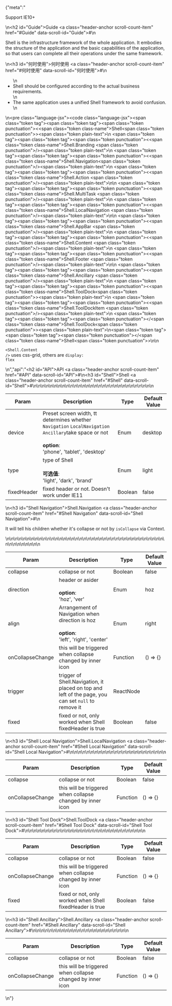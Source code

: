 {"meta":"<p>Support IE10+</p>\n<h2 id=\"Guide\">Guide <a class=\"header-anchor scroll-count-item\" href=\"#Guide\" data-scroll-id=\"Guide\">#</a></h2>\n<p>Shell is the infrastructure framework of the whole application. It embodies the structure of the application and the basic capabilities of the application, so that users can complete all their operations under the same framework.</p>\n<h3 id=\"何时使用\">何时使用 <a class=\"header-anchor scroll-count-item\" href=\"#何时使用\" data-scroll-id=\"何时使用\">#</a></h3>\n<ul>\n<li>Shell should be configured according to the actual business requirements.</li>\n<li>The same application uses a unified Shell framework to avoid confusion.</li>\n</ul>\n<pre class=\"language-jsx\"><code class=\"language-jsx\"><span class=\"token tag\"><span class=\"token tag\"><span class=\"token punctuation\">&lt;</span><span class=\"token class-name\">Shell</span></span><span class=\"token punctuation\">&gt;</span></span><span class=\"token plain-text\">\n    </span><span class=\"token tag\"><span class=\"token tag\"><span class=\"token punctuation\">&lt;</span><span class=\"token class-name\">Shell.Branding</span></span> <span class=\"token punctuation\">/&gt;</span></span><span class=\"token plain-text\">\n    </span><span class=\"token tag\"><span class=\"token tag\"><span class=\"token punctuation\">&lt;</span><span class=\"token class-name\">Shell.Navigation</span></span><span class=\"token punctuation\">/&gt;</span></span><span class=\"token plain-text\">\n    </span><span class=\"token tag\"><span class=\"token tag\"><span class=\"token punctuation\">&lt;</span><span class=\"token class-name\">Shell.Action</span></span> <span class=\"token punctuation\">/&gt;</span></span><span class=\"token plain-text\">\n\n    </span><span class=\"token tag\"><span class=\"token tag\"><span class=\"token punctuation\">&lt;</span><span class=\"token class-name\">Shell.MultiTask</span></span> <span class=\"token punctuation\">/&gt;</span></span><span class=\"token plain-text\">\n    </span><span class=\"token tag\"><span class=\"token tag\"><span class=\"token punctuation\">&lt;</span><span class=\"token class-name\">Shell.LocalNavigation</span></span> <span class=\"token punctuation\">/&gt;</span></span><span class=\"token plain-text\">\n\n    </span><span class=\"token tag\"><span class=\"token tag\"><span class=\"token punctuation\">&lt;</span><span class=\"token class-name\">Shell.AppBar</span></span> <span class=\"token punctuation\">/&gt;</span></span><span class=\"token plain-text\">\n    </span><span class=\"token tag\"><span class=\"token tag\"><span class=\"token punctuation\">&lt;</span><span class=\"token class-name\">Shell.Content</span></span> <span class=\"token punctuation\">/&gt;</span></span><span class=\"token plain-text\">\n    </span><span class=\"token tag\"><span class=\"token tag\"><span class=\"token punctuation\">&lt;</span><span class=\"token class-name\">Shell.Footer</span></span> <span class=\"token punctuation\">/&gt;</span></span><span class=\"token plain-text\">\n\n    </span><span class=\"token tag\"><span class=\"token tag\"><span class=\"token punctuation\">&lt;</span><span class=\"token class-name\">Shell.Ancillary</span></span> <span class=\"token punctuation\">/&gt;</span></span><span class=\"token plain-text\">\n    </span><span class=\"token tag\"><span class=\"token tag\"><span class=\"token punctuation\">&lt;</span><span class=\"token class-name\">Shell.ToolDock</span></span><span class=\"token punctuation\">&gt;</span></span><span class=\"token plain-text\">\n        </span><span class=\"token tag\"><span class=\"token tag\"><span class=\"token punctuation\">&lt;</span><span class=\"token class-name\">Shell.ToolDockItem</span></span> <span class=\"token punctuation\">/&gt;</span></span><span class=\"token plain-text\">\n    </span><span class=\"token tag\"><span class=\"token tag\"><span class=\"token punctuation\">&lt;/</span><span class=\"token class-name\">Shell.ToolDock</span></span><span class=\"token punctuation\">&gt;</span></span><span class=\"token plain-text\">\n</span><span class=\"token tag\"><span class=\"token tag\"><span class=\"token punctuation\">&lt;/</span><span class=\"token class-name\">Shell</span></span><span class=\"token punctuation\">&gt;</span></span>\n</code></pre>\n<p><code>&lt;Shell.Content /&gt;</code> uses css-grid, others are <code>display: flex</code></p>\n","api":"<h2 id=\"API\">API <a class=\"header-anchor scroll-count-item\" href=\"#API\" data-scroll-id=\"API\">#</a></h2>\n<h3 id=\"Shell\">Shell <a class=\"header-anchor scroll-count-item\" href=\"#Shell\" data-scroll-id=\"Shell\">#</a></h3>\n<table>\n<thead>\n<tr>\n<th>Param</th>\n<th>Description</th>\n<th>Type</th>\n<th>Default Value</th>\n</tr>\n</thead>\n<tbody>\n<tr>\n<td>device</td>\n<td>Preset screen width, tt determines whether <code>Navigation</code> <code>LocalNavigation</code> <code>Ancillary</code>take space or not<br><br><strong>option</strong>:<br>'phone', 'tablet', 'desktop'</td>\n<td>Enum</td>\n<td>desktop</td>\n</tr>\n<tr>\n<td>type</td>\n<td>type of Shell <br><br><strong>可选值</strong>:<br>'light', 'dark', 'brand'</td>\n<td>Enum</td>\n<td>light</td>\n</tr>\n<tr>\n<td>fixedHeader</td>\n<td>fixed header or not. Doesn't work under IE11</td>\n<td>Boolean</td>\n<td>false</td>\n</tr>\n</tbody>\n</table>\n<h3 id=\"Shell Navigation\">Shell.Navigation <a class=\"header-anchor scroll-count-item\" href=\"#Shell Navigation\" data-scroll-id=\"Shell Navigation\">#</a></h3>\n<p>It will tell his children whether it's collapse or not by <code>isCollapse</code> via Context.</p>\n<table>\n<thead>\n<tr>\n<th>Param</th>\n<th>Description</th>\n<th>Type</th>\n<th>Default Value</th>\n</tr>\n</thead>\n<tbody>\n<tr>\n<td>collapse</td>\n<td>collapse or not</td>\n<td>Boolean</td>\n<td>false</td>\n</tr>\n<tr>\n<td>direction</td>\n<td>header or asider<br><br><strong>option</strong>:<br>'hoz', 'ver'</td>\n<td>Enum</td>\n<td>hoz</td>\n</tr>\n<tr>\n<td>align</td>\n<td>Arrangement of Navigation when direction is hoz<br><br><strong>option</strong>:<br>'left', 'right', 'center'</td>\n<td>Enum</td>\n<td>right</td>\n</tr>\n<tr>\n<td>onCollapseChange</td>\n<td>this will be triggered when collapse changed by inner icon</td>\n<td>Function</td>\n<td>() =&gt; {}</td>\n</tr>\n<tr>\n<td>trigger</td>\n<td>trigger of Shell.Navigation, it placed on top and left of the page, you can set <code>null</code> to remove it</td>\n<td>ReactNode</td>\n<td></td>\n</tr>\n<tr>\n<td>fixed</td>\n<td>fixed or not, only worked when Shell fixedHeader is true</td>\n<td>Boolean</td>\n<td>false</td>\n</tr>\n</tbody>\n</table>\n<h3 id=\"Shell Local Navigation\">Shell.LocalNavigation <a class=\"header-anchor scroll-count-item\" href=\"#Shell Local Navigation\" data-scroll-id=\"Shell Local Navigation\">#</a></h3>\n<table>\n<thead>\n<tr>\n<th>Param</th>\n<th>Description</th>\n<th>Type</th>\n<th>Default Value</th>\n</tr>\n</thead>\n<tbody>\n<tr>\n<td>collapse</td>\n<td>collapse or not</td>\n<td>Boolean</td>\n<td>false</td>\n</tr>\n<tr>\n<td>onCollapseChange</td>\n<td>this will be triggered when collapse changed by inner icon</td>\n<td>Function</td>\n<td>() =&gt; {}</td>\n</tr>\n</tbody>\n</table>\n<h3 id=\"Shell Tool Dock\">Shell.ToolDock <a class=\"header-anchor scroll-count-item\" href=\"#Shell Tool Dock\" data-scroll-id=\"Shell Tool Dock\">#</a></h3>\n<table>\n<thead>\n<tr>\n<th>Param</th>\n<th>Description</th>\n<th>Type</th>\n<th>Default Value</th>\n</tr>\n</thead>\n<tbody>\n<tr>\n<td>collapse</td>\n<td>collapse or not</td>\n<td>Boolean</td>\n<td>false</td>\n</tr>\n<tr>\n<td>onCollapseChange</td>\n<td>this will be triggered when collapse changed by inner icon</td>\n<td>Function</td>\n<td>() =&gt; {}</td>\n</tr>\n<tr>\n<td>fixed</td>\n<td>fixed or not, only worked when Shell fixedHeader is true</td>\n<td>Boolean</td>\n<td>false</td>\n</tr>\n</tbody>\n</table>\n<h3 id=\"Shell Ancillary\">Shell.Ancillary <a class=\"header-anchor scroll-count-item\" href=\"#Shell Ancillary\" data-scroll-id=\"Shell Ancillary\">#</a></h3>\n<table>\n<thead>\n<tr>\n<th>Param</th>\n<th>Description</th>\n<th>Type</th>\n<th>Default Value</th>\n</tr>\n</thead>\n<tbody>\n<tr>\n<td>collapse</td>\n<td>collapse or not</td>\n<td>Boolean</td>\n<td>false</td>\n</tr>\n<tr>\n<td>onCollapseChange</td>\n<td>this will be triggered when collapse changed by inner icon</td>\n<td>Function</td>\n<td>() =&gt; {}</td>\n</tr>\n</tbody>\n</table>\n"}